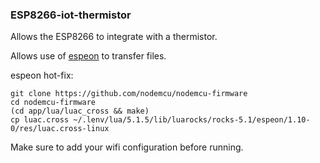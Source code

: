 ### ESP8266-iot-thermistor

Allows the ESP8266 to integrate with a thermistor.

Allows use of [espeon](https://github.com/ryanplusplus/espeon) to transfer files.

espeon hot-fix:
```
git clone https://github.com/nodemcu/nodemcu-firmware
cd nodemcu-firmware
(cd app/lua/luac_cross && make)
cp luac.cross ~/.lenv/lua/5.1.5/lib/luarocks/rocks-5.1/espeon/1.10-0/res/luac.cross-linux
```

Make sure to add your wifi configuration before running.
